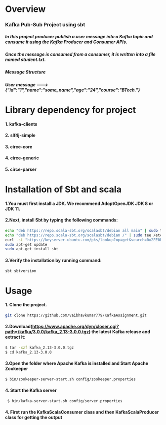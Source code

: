 # Overview

### Kafka Pub-Sub Project using sbt
##### In this project producer publish a user message into a Kafka topic and consume it using the Kafka Producer and Consumer APIs.
##### Once the message is consumed from a consumer, it is written  into a file named student.txt.
##### Message Structure
##### User message --->{"id":"1","name":"some_name","age":"24","course":"BTech."}



#  Library dependency for project
#### 1. kafka-clients
#### 2. slf4j-simple
#### 3. circe-core
#### 4. circe-generic
#### 5. circe-parser



# Installation of Sbt and scala
#### 1.You must first install a JDK. We recommend AdoptOpenJDK JDK 8 or JDK 11.

#### 2.Next, install Sbt by typing the following commands:

```bash
echo "deb https://repo.scala-sbt.org/scalasbt/debian all main" | sudo tee /etc/apt/sources.list.d/sbt.list
echo "deb https://repo.scala-sbt.org/scalasbt/debian /" | sudo tee /etc/apt/sources.list.d/sbt_old.list
curl -sL "https://keyserver.ubuntu.com/pks/lookup?op=get&search=0x2EE0EA64E40A89B84B2DF73499E82A75642AC823" | sudo apt-key add
sudo apt-get update
sudo apt-get install sbt
```
#### 3.Verify the installation by running command:
```bash
sbt sbtversion
```

# Usage

#### 1. Clone the project.
```bash
git clone https://github.com/vaibhavkumar779/KafkaAssignment.git
```

#### 2.Download(https://www.apache.org/dyn/closer.cgi?path=/kafka/3.0.0/kafka_2.13-3.0.0.tgz) the latest Kafka release and extract it:
```bash
$ tar -xzf kafka_2.13-3.0.0.tgz
$ cd kafka_2.13-3.0.0
```


#### 3.Open the folder where Apache Kafka is installed and Start Apache Zookeeper
```bash
$ bin/zookeeper-server-start.sh config/zookeeper.properties


```
#### 4. Start the Kafka server
```bash
 $ bin/kafka-server-start.sh config/server.properties
```


#### 4. First run the KafkaScalaConsumer class and then KafkaScalaProducer class for getting the output

